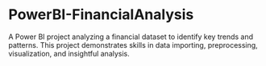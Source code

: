 # PowerBI-FinancialAnalysis
A Power BI project analyzing a financial dataset to identify key trends and patterns. This project demonstrates skills in data importing, preprocessing, visualization, and insightful analysis.
